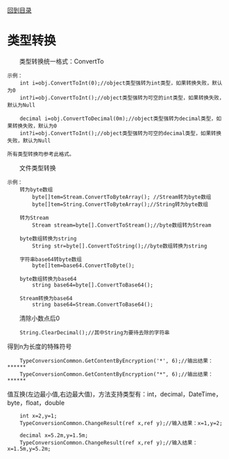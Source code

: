 <a href="https://github.com/zhenlei520/System.Extension.Core.Doc/tree/2.0/README.md">回到目录</a>

# 类型转换 #
	
&emsp;&emsp;类型转换统一格式：ConvertTo

	示例：
		int i=obj.ConvertToInt(0);//object类型强转为int类型，如果转换失败，默认为0
		int?i=obj.ConvertToInt();//object类型强转为可空的int类型，如果转换失败，默认为Null

		decimal i=obj.ConvertToDecimal(0m);//object类型强转为decimal类型，如果转换失败，默认为0
		int?i=obj.ConvertToInt();//object类型强转为可空的decimal类型，如果转换失败，默认为Null

	所有类型转换均参考此格式。

&emsp;&emsp;文件类型转换  
	
	示例：
		转为byte数组
			byte[]tem=Stream.ConvertToByteArray(); //Stream转为byte数组
			byte[]tem=String.ConvertToByteArray();//String转为byte数组

		转为Stream
			Stream stream=byte[].ConvertToStream();//byte数组转为Stream

		byte数组转换为string
			String str=byte[].ConvertToString();//byte数组转换为string

		字符串base64转byte数组
			byte[]tem=base64.ConvertToByte();

		byte数组转换为base64
			string base64=byte[].ConvertToBase64();

		Stream转换为base64
			string base64=Stream.ConvertToBase64();

&emsp;&emsp;清除小数点后0  
		
		String.ClearDecimal();//其中String为要待去除的字符串

得到n为长度的特殊符号  
		
		TypeConversionCommon.GetContentByEncryption('*', 6);//输出结果：******
		TypeConversionCommon.GetContentByEncryption("*", 6);//输出结果：******

值互换(左边最小值,右边最大值)，方法支持类型有：int，decimal，DateTime，byte，float，double  

		int x=2,y=1;
		TypeConversionCommon.ChangeResult(ref x,ref y);//输入结果：x=1,y=2;

		decimal x=5.2m,y=1.5m;
		TypeConversionCommon.ChangeResult(ref x,ref y);//输入结果：x=1.5m,y=5.2m;

		
		